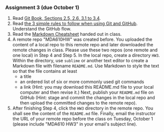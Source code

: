 ### Assignment 3 (due October 1)
1. Read [Git Book, Sections 2.5, 2.6, 3.1 to 3.4](https://git-scm.com/book/en/v2).  
2. Read [the 3 simple rules to follow when using Git and GitHub](https://medium.freecodecamp.org/follow-these-simple-rules-and-youll-become-a-git-and-github-master-e1045057468f). Understand the GitHub flow.
3. Read the [Markdown Cheatsheet](https://github.com/adam-p/markdown-here/wiki/Markdown-Cheatsheet) handed out in class.
4. A remote repo "MDA610HW" was created before. You uploaded the content of a local repo to this remote repo and later downloaded the remote changes in class. Please use these two repos (one remote and one local) in Step 4 and Step 5. In the local repo, create a directory `HW3`. Within the directory, use `sublime` or another text editor to create a Markdown file with filename `README.md`. Use Markdown to style the text so that the file contains at least
	* a title
	* an ordered list of six or more commonly used git commands
	* a link
(Hint: you may download this README.md file to your local computer and then revise it.) Next, publish your `README.md` file on GitHub (Hint: stage and commit the changes in the local repo and then upload the committed changes to the remote repo). 
5. After finishing Step 4, click the `HW3` directory in the remote repo. You shall see the content of the `README.md` file. Finally, email the instructor the URL of your remote repo before the class on Tuesday, October 1 (please include "MDA610 HW3" in your email's subject line). 